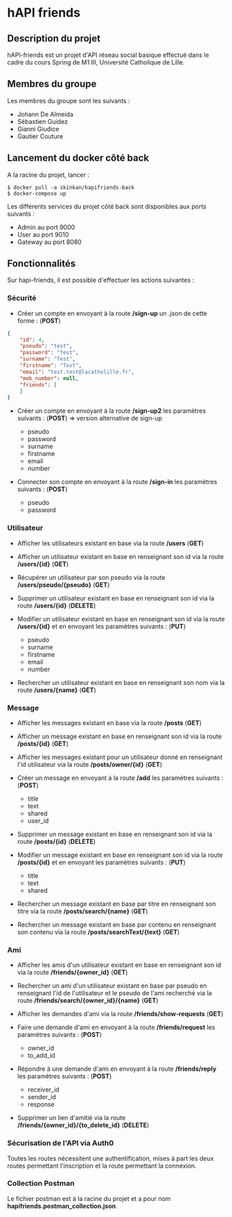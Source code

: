 # hAPI friends

## Description du projet

hAPI-friends est un projet d'API réseau social basique effectué dans le cadre du cours Spring de M1 III, Université Catholique de Lille.

## Membres du groupe

Les membres du groupe sont les suivants :
- Johann De Almeida
- Sébastien Guidez
- Gianni Giudice
- Gautier Couture

## Lancement du docker côté back

A la racine du projet, lancer :
```
$ docker pull -a skinkan/hapifriends-back
$ docker-compose up
```
Les différents services du projet côté back sont disponibles aux ports suivants :
- Admin au port 9000
- User au port 9010
- Gateway au port 8080

## Fonctionnalités


Sur hapi-friends, il est possible d'effectuer les actions suivantes :

### Sécurité

- Créer un compte en envoyant à la route **/sign-up** un .json de cette forme : (**POST**)

```json
{
    "id": 4,
    "pseudo": "test",
    "password": "test",
    "surname": "Test",
    "firstname": "Test",
    "email": "test.test@lacatholille.fr",
    "mob_number": null,
    "friends": [
    ]
}
```

- Créer un compte en envoyant à la route **/sign-up2** les paramètres suivants : (**POST**) => version alternative de sign-up

    - pseudo
    - password
    - surname
    - firstname
    - email
    - number

- Connecter son compte en envoyant à la route **/sign-in** les paramètres suivants : (**POST**)
    - pseudo
    - password

### Utilisateur

- Afficher les utilisateurs existant en base via la route **/users** (**GET**)

- Afficher un utilisateur existant en base en renseignant son id via la route **/users/{id}** (**GET**)

- Récupérer un utilisateur par son pseudo via la route **/users/pseudo/{pseudo}** (**GET**)

- Supprimer un utilisateur existant en base en renseignant son id via la route **/users/{id}** (**DELETE**)

- Modifier un utilisateur existant en base en renseignant son id via la route **/users/{id}** et en envoyant les paramètres suivants : (**PUT**)

  - pseudo
  - surname
  - firstname
  - email
  - number

- Rechercher un utilisateur existant en base en renseignant son nom via la route **/users/{name}** (**GET**)

### Message

- Afficher les messages existant en base via la route **/posts** (**GET**)

- Afficher un message existant en base en renseignant son id via la route **/posts/{id}** (**GET**)

- Afficher les messages existant pour un utilisateur donné en renseignant l'id utilisateur via la route **/posts/owner/{id}** (**GET**)

- Créer un message en envoyant à la route **/add** les paramètres suivants : (**POST**)

    - title
    - text
    - shared
    - user_id

- Supprimer un message existant en base en renseignant son id via la route **/posts/{id}** (**DELETE**)

- Modifier un message existant en base en renseignant son id via la route **/posts/{id}** et en envoyant les paramètres suivants : (**PUT**)

  - title
  - text
  - shared

- Rechercher un message existant en base par titre en renseignant son titre via la route **/posts/search/{name}** (**GET**)

- Rechercher un message existant en base par contenu en renseignant son contenu via la route **/posts/searchText/{text}** (**GET**)

### Ami


- Afficher les amis d'un utilisateur existant en base en renseignant son id via la route **/friends/{owner_id}** (**GET**)

- Rechercher un ami d'un utilisateur existant en base par pseudo en renseignant l'id de l'utilisateur et le pseudo de l'ami recherché via la route **/friends/search/{owner_id}/{name}** (**GET**)

- Afficher les demandes d'ami via la route **/friends/show-requests** (**GET**)

- Faire une demande d'ami en envoyant à la route **/friends/request** les paramètres suivants : (**POST**)
    - owner_id
    - to_add_id

- Répondre à une demande d'ami en envoyant à la route **/friends/reply** les paramètres suivants : (**POST**)
    - receiver_id
    - sender_id
    - response

- Supprimer un lien d'amitié via la route **/friends/{owner_id}/{to_delete_id}** (**DELETE**)

### Sécurisation de l'API via Auth0

Toutes les routes nécessitent une authentification, mises à part les deux routes permettant l'inscription et la route permettant la connexion.

### Collection Postman

Le fichier postman est à la racine du projet et a pour nom **hapifriends.postman_collection.json**.
